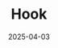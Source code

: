 ---  
layout: startup_page  
title: "Hook"  
id: "hookmusic.com"  
permalink: "/hookhookmusic.com04032025/"  
website: "https://hookmusic.com/"  
funding_round: ""  
funding_amount: "$3M"  
investors: "Khosla Ventures, Kygo's Palm Tree Crew, The Raine Group, Imaginary Ventures, Point72 Ventures, KSHMR, Waverley Capital"  
about: "Hook is a music technology platform that allows users to legally remix songs from top musicians, earning income in the process. It addresses the issue of unlicensed content on social media by providing a legitimate solution for creators and ensuring rights holders are compensated. The platform uses AI-powered tools to facilitate easy and legal remixing."  
markets: "Music, AI, Technology"  
hq: "New York, New York, United States"  
founded_year: "2024"  
linkedin: "https://www.linkedin.com/company/hookmusic"  
twitter: ""  
instagram: ""  
facebook: ""  
crunchbase: ""  
pitchbook: "https://pitchbook.com/profiles/company/466714-81"  

date_display: "03-Apr-2025"  
date: "2025-04-03"

# SEO Optimization  
meta_title: "Hook -  Funding ($3M)"  
meta_description: "Hook, Hook is a music technology platform that allows users to legally remix songs from top musicians, earning income in the process. It addresses the issue..."  
meta_keywords: "Hook, Music, AI, Technology,  funding"  
canonical_url: "https://startup.projectstartups.com/hookhookmusic.com04032025/"  
---